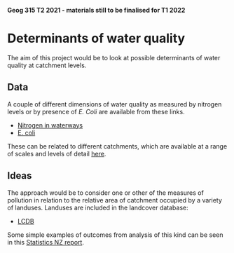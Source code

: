 **Geog 315 T2 2021 - materials still to be finalised for T1 2022**

# Determinants of water quality
The aim of this project would be to look at possible determinants of water quality at catchment levels.

## Data
A couple of different dimensions of water quality as measured by nitrogen levels or by presence of _E. Coli_ are available from these links.

+ [Nitrogen in waterways](https://data.mfe.govt.nz/search/?q=nitrogen)
+ [E. coli](https://data.mfe.govt.nz/layer/52698-median-escherichia-coli-concentration/)

These can be related to different catchments, which are available at a range of scales and levels of detail [here](https://data.mfe.govt.nz/search/?q=Catchments).

## Ideas
The approach would be to consider one or other of the measures of pollution in relation to the relative area of catchment occupied by a variety of landuses. Landuses are included in the landcover database:

+ [LCDB](https://lris.scinfo.org.nz/layer/104400-lcdb-v50-land-cover-database-version-50-mainland-new-zealand/data/)

Some simple examples of outcomes from analysis of this kind can be seen in this [Statistics NZ report](http://archive.stats.govt.nz/browse_for_stats/environment/environmental-reporting-series/environmental-indicators/Home/Fresh%20water/river-water-quality-nitrogen.aspx).
